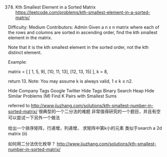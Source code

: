 378. Kth Smallest Element in a Sorted Matrix https://leetcode.com/problems/kth-smallest-element-in-a-sorted-matrix/

Difficulty: Medium
Contributors: Admin
Given a n x n matrix where each of the rows and columns are sorted in ascending order, find the kth smallest element in the matrix.

Note that it is the kth smallest element in the sorted order, not the kth distinct element.

Example:

matrix = [
   [ 1,  5,  9],
   [10, 11, 13],
   [12, 13, 15]
],
k = 8,

return 13.
Note:
You may assume k is always valid, 1 ≤ k ≤ n2.

Hide Company Tags Google Twitter
Hide Tags Binary Search Heap
Hide Similar Problems (M) Find K Pairs with Smallest Sums



referred to http://www.jiuzhang.com/solutions/kth-smallest-number-in-sorted-matrix/
很典型的一个二分法的难题
非常值得研究的一个题目，并且有空可以尝试一下另外一个做法

给出一个排序矩阵，行递增，列递增， 求矩阵中第k小的元素
类似于search a 2d matrix (ii)

如何用二分法优化枚举？
http://www.jiuzhang.com/solutions/kth-smallest-number-in-sorted-matrix/
